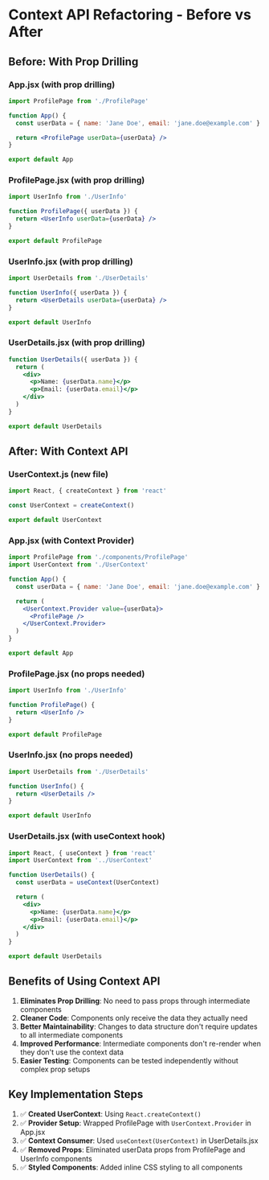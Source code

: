 # Context API Refactoring - Before vs After

## Before: With Prop Drilling

### App.jsx (with prop drilling)

```jsx
import ProfilePage from './ProfilePage'

function App() {
  const userData = { name: 'Jane Doe', email: 'jane.doe@example.com' }

  return <ProfilePage userData={userData} />
}

export default App
```

### ProfilePage.jsx (with prop drilling)

```jsx
import UserInfo from './UserInfo'

function ProfilePage({ userData }) {
  return <UserInfo userData={userData} />
}

export default ProfilePage
```

### UserInfo.jsx (with prop drilling)

```jsx
import UserDetails from './UserDetails'

function UserInfo({ userData }) {
  return <UserDetails userData={userData} />
}

export default UserInfo
```

### UserDetails.jsx (with prop drilling)

```jsx
function UserDetails({ userData }) {
  return (
    <div>
      <p>Name: {userData.name}</p>
      <p>Email: {userData.email}</p>
    </div>
  )
}

export default UserDetails
```

## After: With Context API

### UserContext.js (new file)

```jsx
import React, { createContext } from 'react'

const UserContext = createContext()

export default UserContext
```

### App.jsx (with Context Provider)

```jsx
import ProfilePage from './components/ProfilePage'
import UserContext from './UserContext'

function App() {
  const userData = { name: 'Jane Doe', email: 'jane.doe@example.com' }

  return (
    <UserContext.Provider value={userData}>
      <ProfilePage />
    </UserContext.Provider>
  )
}

export default App
```

### ProfilePage.jsx (no props needed)

```jsx
import UserInfo from './UserInfo'

function ProfilePage() {
  return <UserInfo />
}

export default ProfilePage
```

### UserInfo.jsx (no props needed)

```jsx
import UserDetails from './UserDetails'

function UserInfo() {
  return <UserDetails />
}

export default UserInfo
```

### UserDetails.jsx (with useContext hook)

```jsx
import React, { useContext } from 'react'
import UserContext from '../UserContext'

function UserDetails() {
  const userData = useContext(UserContext)

  return (
    <div>
      <p>Name: {userData.name}</p>
      <p>Email: {userData.email}</p>
    </div>
  )
}

export default UserDetails
```

## Benefits of Using Context API

1. **Eliminates Prop Drilling**: No need to pass props through intermediate components
2. **Cleaner Code**: Components only receive the data they actually need
3. **Better Maintainability**: Changes to data structure don't require updates to all intermediate components
4. **Improved Performance**: Intermediate components don't re-render when they don't use the context data
5. **Easier Testing**: Components can be tested independently without complex prop setups

## Key Implementation Steps

1. ✅ **Created UserContext**: Using `React.createContext()`
2. ✅ **Provider Setup**: Wrapped ProfilePage with `UserContext.Provider` in App.jsx
3. ✅ **Context Consumer**: Used `useContext(UserContext)` in UserDetails.jsx
4. ✅ **Removed Props**: Eliminated userData props from ProfilePage and UserInfo components
5. ✅ **Styled Components**: Added inline CSS styling to all components
